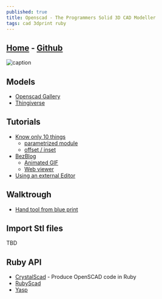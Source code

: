 ```yaml
---
published: true
title: Openscad - The Programmers Solid 3D CAD Modeller
tags: cad 3dprint ruby
---
```

## [Home](http://www.openscad.org/) - [Github](https://github.com/openscad/openscad)

![caption](http://www.openscad.org/assets/img/screenshot.png)

## Models
- [Openscad Gallery](http://www.openscad.org/gallery.html)
- [Thingiverse](https://www.thingiverse.com/search?q=openscad&dwh=185cb2e9c72406d)



## Tutorials
- [Know only 10 things](https://cubehero.com/2013/11/19/know-only-10-things-to-be-dangerous-in-openscad/)
	- [parametrized module](https://cubehero.com/2013/12/18/organizing-your-openscad-code-part-i/)
    - [offset / inset](https://cubehero.com/2013/12/31/creating-cookie-cutters-using-offsets-in-openscad/)
- [BezBlog](https://scottbezek.blogspot.com/2016/08/openscad-rendering-tricks-part-3-web.html)
	- [Animated GIF](https://scottbezek.blogspot.com/2016/05/openscad-rendering-tricks-part-1.html)
    - [Web viewer](https://scottbezek.blogspot.com/)
- [Using an external Editor](https://en.wikibooks.org/wiki/OpenSCAD_User_Manual/Using_an_external_Editor_with_OpenSCAD)

## Walktrough
- [Hand tool from blue print](https://justinmiller.io/posts/2019/03/14/vw681/)

## Import Stl files

TBD

## Ruby API
- [CrystalScad](https://github.com/jglauche/CrystalScad) - Produce OpenSCAD code in Ruby 
- [RubyScad ](https://www.thingiverse.com/thing:43094/)
- [Yasp](https://github.com/rsheldiii/YASP)

